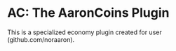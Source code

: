 AC: The AaronCoins Plugin
==

This is a specialized economy plugin created for user (github.com/noraaron).
